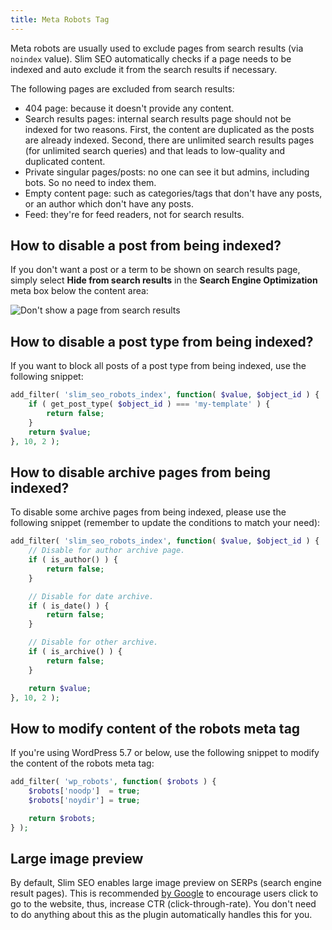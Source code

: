```yaml
---
title: Meta Robots Tag
---
```


Meta robots are usually used to exclude pages from search results (via `noindex` value). Slim SEO automatically checks if a page needs to be indexed and auto exclude it from the search results if necessary.

The following pages are excluded from search results:

- 404 page: because it doesn't provide any content.
- Search results pages: internal search results page should not be indexed for two reasons. First, the content are duplicated as the posts are already indexed. Second, there are unlimited search results pages (for unlimited search queries) and that leads to low-quality and duplicated content.
- Private singular pages/posts: no one can see it but admins, including bots. So no need to index them.
- Empty content page: such as categories/tags that don't have any posts, or an author which don't have any posts.
- Feed: they're for feed readers, not for search results.

## How to disable a post from being indexed?

If you don't want a post or a term to be shown on search results page, simply select **Hide from search results** in the **Search Engine Optimization** meta box below the content area:

![Don't show a page from search results](https://i.imgur.com/D0DdbxS.png)

## How to disable a post type from being indexed?

If you want to block all posts of a post type from being indexed, use the following snippet:

```php
add_filter( 'slim_seo_robots_index', function( $value, $object_id ) {
    if ( get_post_type( $object_id ) === 'my-template' ) {
        return false;
    }
    return $value;
}, 10, 2 );
```

## How to disable archive pages from being indexed?

To disable some archive pages from being indexed, please use the following snippet (remember to update the conditions to match your need):

```php
add_filter( 'slim_seo_robots_index', function( $value, $object_id ) {
    // Disable for author archive page.
    if ( is_author() ) {
        return false;
    }

    // Disable for date archive.
    if ( is_date() ) {
        return false;
    }

    // Disable for other archive.
    if ( is_archive() ) {
        return false;
    }

    return $value;
}, 10, 2 );
```

## How to modify content of the robots meta tag

If you're using WordPress 5.7 or below, use the following snippet to modify the content of the robots meta tag:

```php
add_filter( 'wp_robots', function( $robots ) {
    $robots['noodp']  = true;
	$robots['noydir'] = true;

    return $robots;
} );
```

## Large image preview

By default, Slim SEO enables large image preview on SERPs (search engine result pages). This is recommended [by Google](https://developers.google.com/search/blog/2019/09/more-controls-on-search) to encourage users click to go to the website, thus, increase CTR (click-through-rate). You don't need to do anything about this as the plugin automatically handles this for you.

